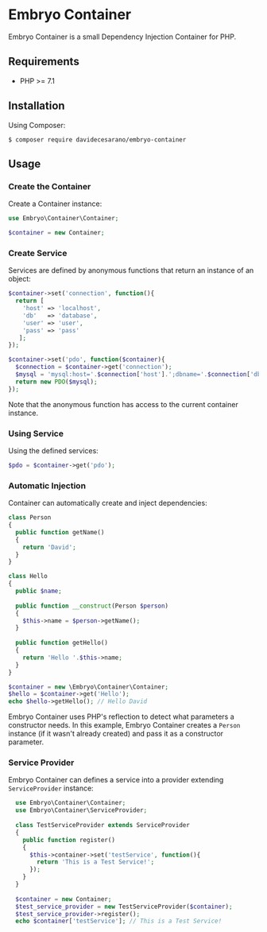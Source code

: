 # Embryo Container
Embryo Container is a small Dependency Injection Container for PHP.

## Requirements
* PHP >= 7.1

## Installation
Using Composer:
```
$ composer require davidecesarano/embryo-container
```

## Usage

### Create the Container
Create a Container instance:
```php
use Embryo\Container\Container;

$container = new Container;
```

### Create Service
Services are defined by anonymous functions that return an instance of an object:
```php
$container->set('connection', function(){
  return [
    'host' => 'localhost',
    'db'   => 'database',
    'user' => 'user',
    'pass' => 'pass'
   ];
});

$container->set('pdo', function($container){
  $connection = $container->get('connection');
  $mysql = 'mysql:host='.$connection['host'].';dbname='.$connection['db'], $connection['user'], $connection['pass']);
  return new PDO($mysql);
});
```
Note that the anonymous function has access to the current container instance.

### Using Service
Using the defined services:
```php
$pdo = $container->get('pdo');
```

### Automatic Injection
Container can automatically create and inject dependencies:
```php
class Person
{
  public function getName()
  {
    return 'David';
  }
}

class Hello
{
  public $name;
  
  public function __construct(Person $person)
  {
    $this->name = $person->getName();
  }
  
  public function getHello()
  {
    return 'Hello '.$this->name;
  }
}

$container = new \Embryo\Container\Container;
$hello = $container->get('Hello');
echo $hello->getHello(); // Hello David
```
Embryo Container uses PHP's reflection to detect what parameters a constructor needs. In this example, Embryo Container creates a `Person` instance (if it wasn't already created) and pass it as a constructor parameter.

### Service Provider
Embryo Container can defines a service into a provider extending `ServiceProvider` instance:
```php
  use Embryo\Container\Container;
  use Embryo\Container\ServiceProvider;
  
  class TestServiceProvider extends ServiceProvider 
  {
    public function register()
    {
      $this->container->set('testService', function(){
        return 'This is a Test Service!';
      });
    }
  }
  
  $container = new Container;
  $test_service_provider = new TestServiceProvider($container);
  $test_service_provider->register();
  echo $container['testService']; // This is a Test Service!
```
